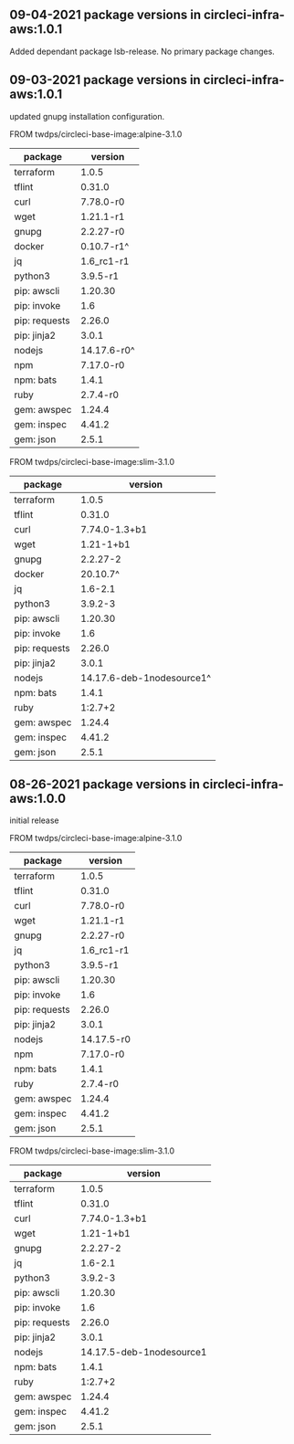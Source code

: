 ## 09-04-2021 package versions in circleci-infra-aws:1.0.1

Added dependant package lsb-release. No primary package changes.  

## 09-03-2021 package versions in circleci-infra-aws:1.0.1

updated gnupg installation configuration.  

FROM twdps/circleci-base-image:alpine-3.1.0  

| package         | version      |
|-----------------|--------------|
| terraform       | 1.0.5        |
| tflint          | 0.31.0       |
| curl            | 7.78.0-r0    |
| wget            | 1.21.1-r1    |
| gnupg           | 2.2.27-r0    |
| docker          | 0.10.7-r1^   |
| jq              | 1.6_rc1-r1   |
| python3         | 3.9.5-r1     |
| pip: awscli     | 1.20.30      |
| pip: invoke     | 1.6          |
| pip: requests   | 2.26.0       |
| pip: jinja2     | 3.0.1        |
| nodejs          | 14.17.6-r0^  |
| npm             | 7.17.0-r0    |
| npm: bats       | 1.4.1        |
| ruby            | 2.7.4-r0     |
| gem: awspec     | 1.24.4       |
| gem: inspec     | 4.41.2       |
| gem: json       | 2.5.1        |


FROM twdps/circleci-base-image:slim-3.1.0  

| package         | version                   |
|-----------------|---------------------------|
| terraform       | 1.0.5                     |
| tflint          | 0.31.0                    |
| curl            | 7.74.0-1.3+b1             |
| wget            | 1.21-1+b1                 |
| gnupg           | 2.2.27-2                  |
| docker          | 20.10.7^                  |
| jq              | 1.6-2.1                   |
| python3         | 3.9.2-3                   |
| pip: awscli     | 1.20.30                   |
| pip: invoke     | 1.6                       |
| pip: requests   | 2.26.0                    |
| pip: jinja2     | 3.0.1                     |
| nodejs          | 14.17.6-deb-1nodesource1^ |
| npm: bats       | 1.4.1                     |
| ruby            | 1:2.7+2                   |
| gem: awspec     | 1.24.4                    |
| gem: inspec     | 4.41.2                    |
| gem: json       | 2.5.1                     |

## 08-26-2021 package versions in circleci-infra-aws:1.0.0

initial release  

FROM twdps/circleci-base-image:alpine-3.1.0  

| package         | version      |
|-----------------|--------------|
| terraform       | 1.0.5        |
| tflint          | 0.31.0       |
| curl            | 7.78.0-r0    |
| wget            | 1.21.1-r1    |
| gnupg           | 2.2.27-r0    |
| jq              | 1.6_rc1-r1   |
| python3         | 3.9.5-r1     |
| pip: awscli     | 1.20.30      |
| pip: invoke     | 1.6          |
| pip: requests   | 2.26.0       |
| pip: jinja2     | 3.0.1        |
| nodejs          | 14.17.5-r0   |
| npm             | 7.17.0-r0    |
| npm: bats       | 1.4.1        |
| ruby            | 2.7.4-r0     |
| gem: awspec     | 1.24.4       |
| gem: inspec     | 4.41.2       |
| gem: json       | 2.5.1        |


FROM twdps/circleci-base-image:slim-3.1.0  

| package         | version                  |
|-----------------|--------------------------|
| terraform       | 1.0.5                    |
| tflint          | 0.31.0                   |
| curl            | 7.74.0-1.3+b1            |
| wget            | 1.21-1+b1                |
| gnupg           | 2.2.27-2                 |
| jq              | 1.6-2.1                  |
| python3         | 3.9.2-3                  |
| pip: awscli     | 1.20.30                  |
| pip: invoke     | 1.6                      |
| pip: requests   | 2.26.0                   |
| pip: jinja2     | 3.0.1                    |
| nodejs          | 14.17.5-deb-1nodesource1 |
| npm: bats       | 1.4.1                    |
| ruby            | 1:2.7+2                  |
| gem: awspec     | 1.24.4                   |
| gem: inspec     | 4.41.2                   |
| gem: json       | 2.5.1                    |
